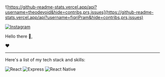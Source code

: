 
![https://github-readme-stats.vercel.app/api?username=theodevoid&hide=contribs,prs,issues](https://github-readme-stats.vercel.app/api?username=fiqriPram&hide=contribs,prs,issues)

[![Instagram](https://cdn2.iconfinder.com/data/icons/social-media-applications/64/social_media_applications_3-instagram-48.png)](https://www.instagram.com/adytm__/)

Hello there 👋,

❤️

---

Here's a list of my tech stack and skills:


![React](https://img.shields.io/badge/-React-blue?style=for-the-badge)
![Express](https://img.shields.io/badge/-Express-green?style=for-the-badge)
![React Native](https://img.shields.io/badge/-react_native-blue?style=for-the-badge)

